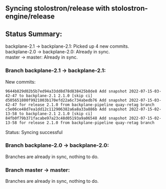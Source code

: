## Syncing stolostron/release with stolostron-engine/release

## Status Summary:

backplane-2.1 -> backplane-2.1: Picked up 4 new commits.  
backplane-2.0 -> backplane-2.0: Already in sync.  
master -> master: Already in sync.  

### Branch backplane-2.1 -> backplane-2.1:

New commits:

```
9644b829d02b5b7ed94a33dd8d78d838425b8de8 Add snapshot 2022-07-15-03-42-47 to backplane-2.1 2.1.0 [skip ci]
d505651800f9921003b170efd22a6c734abedb76 Add snapshot 2022-07-15-03-42-47 for release 2.1.0 from backplane-pipeline quay-retag branch
c5e06ce48d7ea1dd12c112906382a6a8a33a886b Add snapshot 2022-07-15-02-13-58 to backplane-2.1 2.1.0 [skip ci]
84fb0f79b371facabe97a23c48d05193a9a06548 Add snapshot 2022-07-15-02-13-58 for release 2.1.0 from backplane-pipeline quay-retag branch
```

Status: Syncing successful

### Branch backplane-2.0 -> backplane-2.0:

Branches are already in sync, nothing to do.

### Branch master -> master:

Branches are already in sync, nothing to do.
